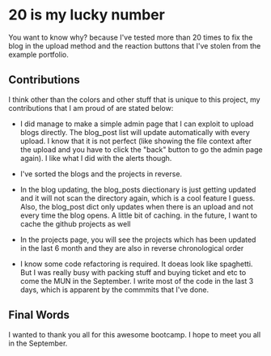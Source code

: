 # 20 is my lucky number

You want to know why? because I've tested more than 20 times to fix the blog in the upload method and the reaction buttons that I've stolen from the example portfolio. 

## Contributions

I think other than the colors and other stuff that is unique to this project, my contributions that I am proud of are stated below:

- I did manage to make a simple admin page that I can exploit to upload blogs directly. The blog_post list will update automatically with every upload. I know that it is not perfect (like showing the file context after the upload and you have to click the "back" button to go the admin page again). I like what I did with the alerts though. 

- I've sorted the blogs and the projects in reverse. 

- In the blog updating, the blog_posts diectionary is just getting updated and it will not scan the directory again, which is a cool feature I guess. Also, the blog_post dict only updates when there is an upload and not every time the blog opens. A little bit of caching. in the future, I want to cache the github projects as well

- In the projects page, you will see the projects which has been updated in the last 6 month and they are also in reverse chronological order

- I know some code refactoring is required. It doeas look like spaghetti. But I was really busy with packing stuff and buying ticket and etc to come the MUN in the September. I write most of the code in the last 3 days, which is apparent by the commmits that I've done.

## Final Words
I wanted to thank you all for this awesome bootcamp. I hope to meet you all in the September. 